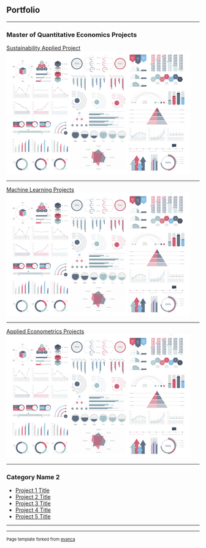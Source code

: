 ## Portfolio

---

### Master of Quantitative Economics Projects  

[Sustainability Applied Project](/sample_page)
<img src="images/dummy_thumbnail.jpg?raw=true"/>

---
[Machine Learning Projects](/pdf/sample_presentation.pdf)
<img src="images/dummy_thumbnail.jpg?raw=true"/>

---
[Applied Econometrics Projects](http://example.com/)
<img src="images/dummy_thumbnail.jpg?raw=true"/>

---

### Category Name 2

- [Project 1 Title](http://example.com/)
- [Project 2 Title](http://example.com/)
- [Project 3 Title](http://example.com/)
- [Project 4 Title](http://example.com/)
- [Project 5 Title](http://example.com/)

---




---
<p style="font-size:11px">Page template forked from <a href="https://github.com/evanca/quick-portfolio">evanca</a></p>
<!-- Remove above link if you don't want to attibute -->

